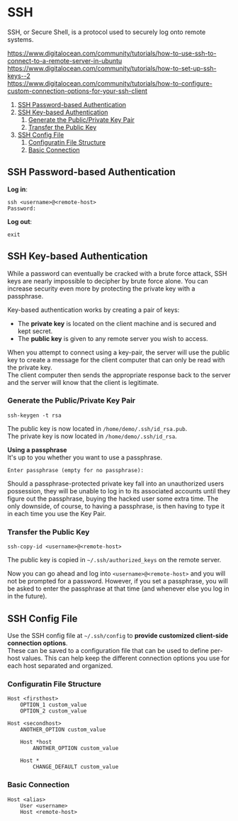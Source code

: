 # SSH

SSH, or Secure Shell, is a protocol used to securely log onto remote systems.

https://www.digitalocean.com/community/tutorials/how-to-use-ssh-to-connect-to-a-remote-server-in-ubuntu  
https://www.digitalocean.com/community/tutorials/how-to-set-up-ssh-keys--2  
https://www.digitalocean.com/community/tutorials/how-to-configure-custom-connection-options-for-your-ssh-client

<!-- TOC depthFrom:2 depthTo:6 withLinks:1 updateOnSave:1 orderedList:1 -->

1. [SSH Password-based Authentication](#ssh-password-based-authentication)
2. [SSH Key-based Authentication](#ssh-key-based-authentication)
	1. [Generate the Public/Private Key Pair](#generate-the-publicprivate-key-pair)
	2. [Transfer the Public Key](#transfer-the-public-key)
3. [SSH Config File](#ssh-config-file)
	1. [Configuratin File Structure](#configuratin-file-structure)
	2. [Basic Connection](#basic-connection)

<!-- /TOC -->

## SSH Password-based Authentication

**Log in**:

```
ssh <username>@<remote-host>
Password:
```

**Log out**:  
```
exit
```

## SSH Key-based Authentication

While a password can eventually be cracked with a brute force attack, SSH keys are nearly impossible to decipher by brute force alone. You can increase security even more by protecting the private key with a passphrase.

Key-based authentication works by creating a pair of keys:

- The **private key** is located on the client machine and is secured and kept secret.
- The **public key** is given to any remote server you wish to access.

When you attempt to connect using a key-pair, the server will use the public key to create a message for the client computer that can only be read with the private key.  
The client computer then sends the appropriate response back to the server and the server will know that the client is legitimate.


### Generate the Public/Private Key Pair

```
ssh-keygen -t rsa
```

The public key is now located in `/home/demo/.ssh/id_rsa.pub`.  
The private key is now located in `/home/demo/.ssh/id_rsa`.

**Using a passphrase**  
It's up to you whether you want to use a passphrase.

`Enter passphrase (empty for no passphrase):`

Should a passphrase-protected private key fall into an unauthorized users possession, they will be unable to log in to its associated accounts until they figure out the passphrase, buying the hacked user some extra time. The only downside, of course, to having a passphrase, is then having to type it in each time you use the Key Pair.

### Transfer the Public Key

```
ssh-copy-id <username>@<remote-host>
```

The public key is copied in `~/.ssh/authorized_keys` on the remote server.

Now you can go ahead and log into `<username>@<remote-host>` and you will not be prompted for a password. However, if you set a passphrase, you will be asked to enter the passphrase at that time (and whenever else you log in in the future).

## SSH Config File

Use the SSH config file at `~/.ssh/config` to **provide customized client-side connection options**.  
These can be saved to a configuration file that can be used to define per-host values. This can help keep the different connection options you use for each host separated and organized.

### Configuratin File Structure

```
Host <firsthost>
    OPTION_1 custom_value
    OPTION_2 custom_value

Host <secondhost>
    ANOTHER_OPTION custom_value

    Host *host
        ANOTHER_OPTION custom_value

    Host *
        CHANGE_DEFAULT custom_value
```

### Basic Connection

```
Host <alias>
    User <username>
    Host <remote-host>
```
